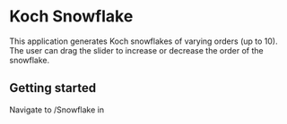 # Koch Snowflake

This application generates Koch snowflakes of varying orders (up to 10). The user can drag the slider to increase or decrease the order of the snowflake.

## Getting started
Navigate to /Snowflake in 